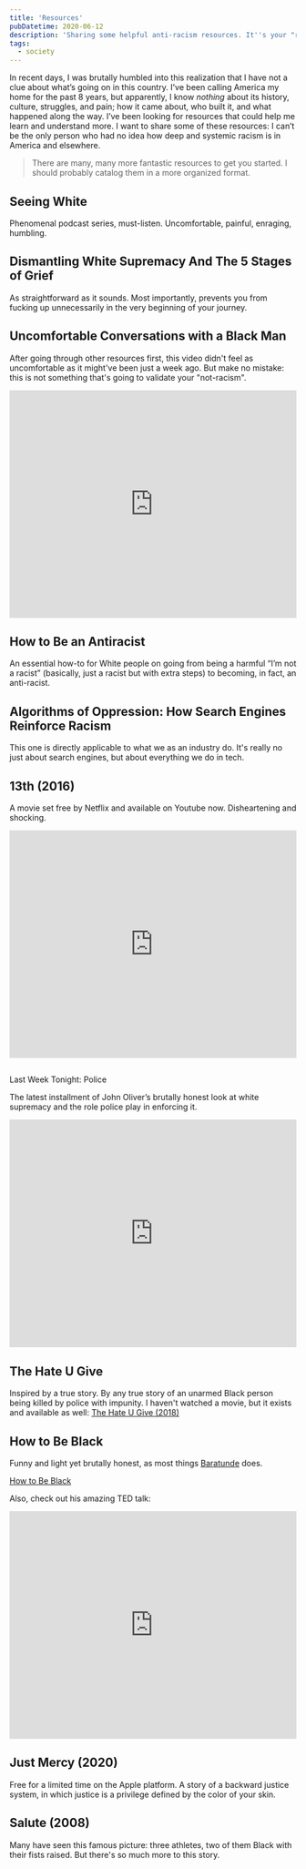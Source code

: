 ```yaml
---
title: 'Resources'
pubDatetime: 2020-06-12
description: 'Sharing some helpful anti-racism resources. It''s your "red pill": learn the truth, and after this, there is no turning back or choose a life of deliberate, aggressive ignorance.'
tags:
  - society
---
```


In recent days, I was brutally humbled into this realization that I have not a clue about what’s going on in this country. I've been calling America my home for the past 8 years, but apparently, I know _nothing_ about its history, culture, struggles, and pain; how it came about, who built it, and what happened along the way. I’ve been looking for resources that could help me learn and understand more. I want to share some of these resources: I can’t be the only person who had no idea how deep and systemic racism is in America and elsewhere.

> There are many, many more fantastic resources to get you started. I should probably catalog them in a more organized format.

## Seeing White

Phenomenal podcast series, must-listen. Uncomfortable, painful, enraging, humbling.

## Dismantling White Supremacy And The 5 Stages of Grief

As straightforward as it sounds. Most importantly, prevents you from fucking up unnecessarily in the very beginning of your journey.

## Uncomfortable Conversations with a Black Man

After going through other resources first, this video didn't feel as uncomfortable as it might've been just a week ago. But make no mistake: this is not something that's going to validate your "not-racism".

<iframe
  width="100%"
  height="400"
  src="https://www.youtube.com/embed/h8jUA7JBkF4"
  frameBorder="0"
  allow="encrypted-media; picture-in-picture"
></iframe>

## How to Be an Antiracist

An essential how-to for White people on going from being a harmful “I’m not a racist” (basically, just a racist but with extra steps) to becoming, in fact, an anti-racist.

## Algorithms of Oppression: How Search Engines Reinforce Racism

This one is directly applicable to what we as an industry do. It's really no just about search engines, but about everything we do in tech.

## 13th (2016)

A movie set free by Netflix and available on Youtube now. Disheartening and shocking.

<iframe
  width="100%"
  height="400"
  src="https://www.youtube.com/embed/krfcq5pF8u8"
  frameBorder="0"
  allow="encrypted-media; picture-in-picture"
></iframe>

##

Last Week Tonight: Police

The latest installment of John Oliver’s brutally honest look at white supremacy and the role police play in enforcing it.

<iframe
  width="100%"
  height="400"
  src="https://www.youtube.com/embed/Wf4cea5oObY"
  frameBorder="0"
  allow="encrypted-media; picture-in-picture"
></iframe>

## The Hate U Give

Inspired by a true story. By any true story of an unarmed Black person being killed by police with impunity. I haven't watched a movie, but it exists and available as well: [The Hate U Give (2018)](https://www.youtube.com/watch?v=NXy0H-EZR5s)

## How to Be Black

Funny and light yet brutally honest, as most things [Baratunde](https://www.baratunde.com/) does.

[How to Be Black](https://bookshop.org/books/how-to-be-black/9780062003225?aid=8136)

Also, check out his amazing TED talk:

<iframe
  width="100%"
  height="400"
  src="https://www.youtube.com/embed/RZgkjEdMbSw"
  frameBorder="0"
  allow="encrypted-media; picture-in-picture"
></iframe>

## Just Mercy (2020)

Free for a limited time on the Apple platform. A story of a backward justice system, in which justice is a privilege defined by the color of your skin.

## Salute (2008)

Many have seen this famous picture: three athletes, two of them Black with their fists raised. But there's so much more to this story.
